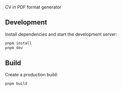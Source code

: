 CV in PDF format generator

## Development

Install dependencies and start the development server:

```bash
pnpm install
pnpm dev
```

## Build

Create a production build:

```bash
pnpm build
```
